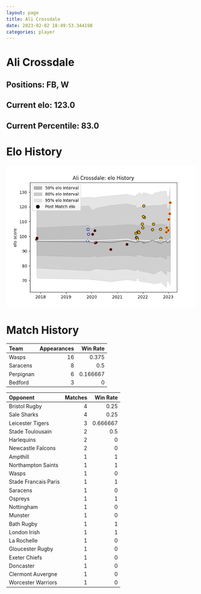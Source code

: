 ```yaml
---  
layout: page  
title: Ali Crossdale  
date: 2023-02-02 18:49:53.344198  
categories: player  
---
```

# Ali Crossdale

## Positions: FB, W

## Current elo: 123.0

## Current Percentile: 83.0

# Elo History


![elo history](history_AliCrossdale.png)
# Match History


| Team      |   Appearances |   Win Rate |
|:----------|--------------:|-----------:|
| Wasps     |            16 |   0.375    |
| Saracens  |             8 |   0.5      |
| Perpignan |             6 |   0.166667 |
| Bedford   |             3 |   0        |

| Opponent             |   Matches |   Win Rate |
|:---------------------|----------:|-----------:|
| Bristol Rugby        |         4 |   0.25     |
| Sale Sharks          |         4 |   0.25     |
| Leicester Tigers     |         3 |   0.666667 |
| Stade Toulousain     |         2 |   0.5      |
| Harlequins           |         2 |   0        |
| Newcastle Falcons    |         2 |   0        |
| Ampthill             |         1 |   1        |
| Northampton Saints   |         1 |   1        |
| Wasps                |         1 |   0        |
| Stade Francais Paris |         1 |   1        |
| Saracens             |         1 |   0        |
| Ospreys              |         1 |   1        |
| Nottingham           |         1 |   0        |
| Munster              |         1 |   0        |
| Bath Rugby           |         1 |   1        |
| London Irish         |         1 |   1        |
| La Rochelle          |         1 |   0        |
| Gloucester Rugby     |         1 |   0        |
| Exeter Chiefs        |         1 |   0        |
| Doncaster            |         1 |   0        |
| Clermont Auvergne    |         1 |   0        |
| Worcester Warriors   |         1 |   0        |